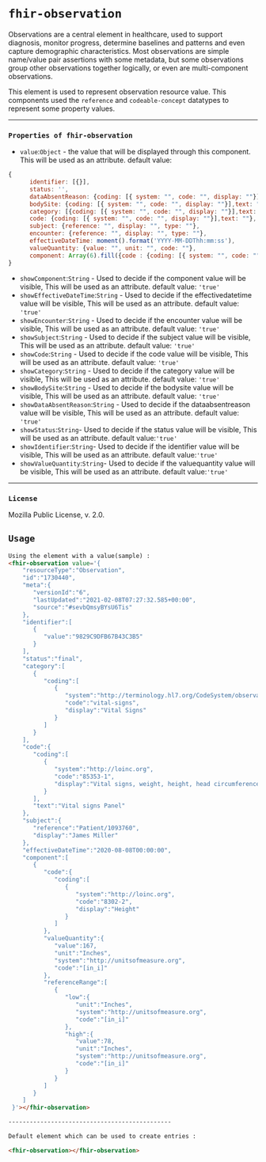 # `fhir-observation`

Observations are a central element in healthcare, used to support diagnosis, monitor progress, determine baselines and patterns and even capture demographic characteristics. Most observations are simple name/value pair assertions with some metadata, but some observations group other observations together logically, or even are multi-component observations.

This element is used to represent observation resource value. This components used the `reference` and `codeable-concept` datatypes to represent some property values.

---

### `Properties of fhir-observation`

* `value`:`Object` - the value that will be displayed through this component. This will be used as   an attribute. default value:

```javascript
{
      identifier: [{}],
      status: '', 
      dataAbsentReason: {coding: [{ system: "", code: "", display: ""}],text: ""},
      bodySite: {coding: [{ system: "", code: "", display: ""}],text: ""}, 
      category: [{coding: [{ system: "", code: "", display: ""}],text: ""}],
      code: {coding: [{ system: "", code: "", display: ""}],text: ""},
      subject: {reference: "", display: "", type: ""},
      encounter: {reference: "", display: "", type: ""},
      effectiveDateTime: moment().format('YYYY-MM-DDThh:mm:ss'),
      valueQuantity: {value: "", unit: "", code: ""},
      component: Array(6).fill({code : {coding: [{ system: "", code: "", display: ""}],text: ""}, valueQuantity: {value: "", unit: "", code: ""}})
}
```

- `showComponent`:`String` - Used to decide if the component value will be visible, This will be used as an attribute. default value: `'true'`
- `showEffectiveDateTime`:`String` - Used to decide if the effectivedatetime value will be visible, This will be used as an attribute. default value: `'true'`
- `showEncounter`:`String` - Used to decide if the encounter value will be visible, This will be used as an attribute. default value: `'true'`
- `showSubject`:`String` - Used to decide if the subject value will be visible, This will be used as an attribute. default value: `'true'`
- `showCode`:`String` - Used to decide if the code value will be visible, This will be used as an attribute. default value: `'true'`
- `showCategory`:`String` - Used to decide if the category value will be visible, This will be used as an attribute. default value: `'true'`
- `showBodySite`:`String` - Used to decide if the bodysite value will be visible, This will be used as an attribute. default value: `'true'`
- `showDataAbsentReason`:`String` - Used to decide if the dataabsentreason value will be visible, This will be used as an attribute. default value: `'true'`
- `showStatus`:`String`- Used to decide if the status value will be visible, This will be used as an attribute. default value:`'true'`
- `showIdentifier`:`String`- Used to decide if the identifier value will be visible, This will be used as an attribute. default value:`'true'`
- `showValueQuantity`:`String`- Used to decide if the valuequantity value will be visible, This will be used as an attribute. default value:`'true'`

---

### `License`

Mozilla Public License, v. 2.0.

## `Usage`

```html
Using the element with a value(sample) :
<fhir-observation value='{
    "resourceType":"Observation",
    "id":"1730440",
    "meta":{
       "versionId":"6",
       "lastUpdated":"2021-02-08T07:27:32.585+00:00",
       "source":"#sevbQmsyBYsU6Tis"
    },
    "identifier":[
       {
          "value":"9829C9DFB67B43C3B5"
       }
    ],
    "status":"final",
    "category":[
       {
          "coding":[
             {
                "system":"http://terminology.hl7.org/CodeSystem/observation-category",
                "code":"vital-signs",
                "display":"Vital Signs"
             }
          ]
       }
    ],
    "code":{
       "coding":[
          {
             "system":"http://loinc.org",
             "code":"85353-1",
             "display":"Vital signs, weight, height, head circumference, oxygen saturation and BMI panel"
          }
       ],
       "text":"Vital signs Panel"
    },
    "subject":{
       "reference":"Patient/1093760",
       "display":"James Miller"
    },
    "effectiveDateTime":"2020-08-08T00:00:00",
    "component":[
       {
          "code":{
             "coding":[
                {
                   "system":"http://loinc.org",
                   "code":"8302-2",
                   "display":"Height"
                }
             ]
          },
          "valueQuantity":{
             "value":167,
             "unit":"Inches",
             "system":"http://unitsofmeasure.org",
             "code":"[in_i]"
          },
          "referenceRange":[
             {
                "low":{
                   "unit":"Inches",
                   "system":"http://unitsofmeasure.org",
                   "code":"[in_i]"
                },
                "high":{
                   "value":78,
                   "unit":"Inches",
                   "system":"http://unitsofmeasure.org",
                   "code":"[in_i]"
                }
             }
          ]
       }
    ]
 }'></fhir-observation>

----------------------------------------------

Default element which can be used to create entries : 

<fhir-observation></fhir-observation>
```
